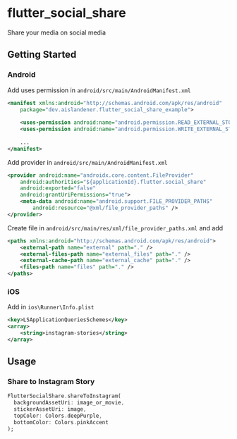 # flutter_social_share

Share your media on social media

## Getting Started

### Android

Add uses permission in  `android/src/main/AndroidManifest.xml`

```xml
<manifest xmlns:android="http://schemas.android.com/apk/res/android"
    package="dev.aislandener.flutter_social_share_example">
    
    <uses-permission android:name="android.permission.READ_EXTERNAL_STORAGE" />
    <uses-permission android:name="android.permission.WRITE_EXTERNAL_STORAGE" />
    
    ...
</manifest>
```

Add provider in  `android/src/main/AndroidManifest.xml`

```xml
<provider android:name="androidx.core.content.FileProvider"
    android:authorities="${applicationId}.flutter.social_share"
    android:exported="false"
    android:grantUriPermissions="true">
    <meta-data android:name="android.support.FILE_PROVIDER_PATHS"
        android:resource="@xml/file_provider_paths" />
</provider>
```

Create file in `android/src/main/res/xml/file_provider_paths.xml` and add

```xml
<paths xmlns:android="http://schemas.android.com/apk/res/android">
    <external-path name="external" path="." />
    <external-files-path name="external_files" path="." />
    <external-cache-path name="external_cache" path="." />
    <files-path name="files" path="." />
</paths>
```

### iOS

Add in `ios\Runner\Info.plist`

```xml
<key>LSApplicationQueriesSchemes</key>
<array>
    <string>instagram-stories</string>
</array>
```


## Usage

### Share to Instagram Story

```dart
FlutterSocialShare.shareToInstagram(
  backgroundAssetUri: image_or_movie,
  stickerAssetUri: image,
  topColor: Colors.deepPurple,
  bottomColor: Colors.pinkAccent
);
```

